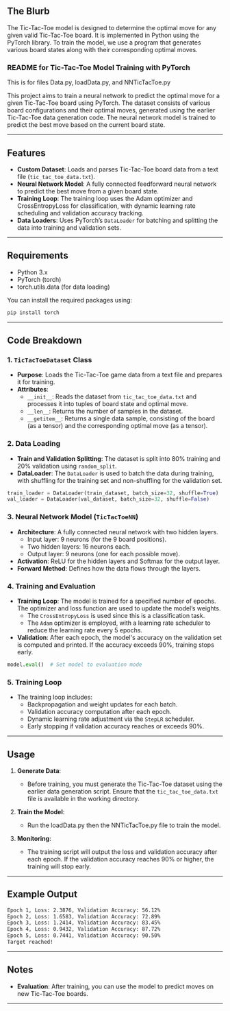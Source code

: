 ## The Blurb

The Tic-Tac-Toe model is designed to determine the optimal move for any given valid Tic-Tac-Toe board. It is implemented in Python using the PyTorch library. To train the model, we use a program that generates various board states along with their corresponding optimal moves.


### README for Tic-Tac-Toe Model Training with PyTorch

This is for files Data.py, loadData.py, and NNTicTacToe.py

This project aims to train a neural network to predict the optimal move for a given Tic-Tac-Toe board using PyTorch. The dataset consists of various board configurations and their optimal moves, generated using the earlier Tic-Tac-Toe data generation code. The neural network model is trained to predict the best move based on the current board state.

---

## Features

- **Custom Dataset**: Loads and parses Tic-Tac-Toe board data from a text file (`tic_tac_toe_data.txt`).
- **Neural Network Model**: A fully connected feedforward neural network to predict the best move from a given board state.
- **Training Loop**: The training loop uses the Adam optimizer and CrossEntropyLoss for classification, with dynamic learning rate scheduling and validation accuracy tracking.
- **Data Loaders**: Uses PyTorch’s `DataLoader` for batching and splitting the data into training and validation sets.

---

## Requirements

- Python 3.x
- PyTorch (torch)
- torch.utils.data (for data loading)
  
You can install the required packages using:

```bash
pip install torch
```

---

## Code Breakdown

### 1. **`TicTacToeDataset` Class**
   - **Purpose**: Loads the Tic-Tac-Toe game data from a text file and prepares it for training.
   - **Attributes**:
     - `__init__`: Reads the dataset from `tic_tac_toe_data.txt` and processes it into tuples of board state and optimal move.
     - `__len__`: Returns the number of samples in the dataset.
     - `__getitem__`: Returns a single data sample, consisting of the board (as a tensor) and the corresponding optimal move (as a tensor).

### 2. **Data Loading**

   - **Train and Validation Splitting**: The dataset is split into 80% training and 20% validation using `random_split`.
   - **DataLoader**: The `DataLoader` is used to batch the data during training, with shuffling for the training set and non-shuffling for the validation set.

   ```python
   train_loader = DataLoader(train_dataset, batch_size=32, shuffle=True)
   val_loader = DataLoader(val_dataset, batch_size=32, shuffle=False)
   ```

### 3. **Neural Network Model (`TicTacToeNN`)**

   - **Architecture**: A fully connected neural network with two hidden layers.
     - Input layer: 9 neurons (for the 9 board positions).
     - Two hidden layers: 16 neurons each.
     - Output layer: 9 neurons (one for each possible move).
   - **Activation**: ReLU for the hidden layers and Softmax for the output layer.
   - **Forward Method**: Defines how the data flows through the layers.

### 4. **Training and Evaluation**

   - **Training Loop**: The model is trained for a specified number of epochs. The optimizer and loss function are used to update the model’s weights.
     - The `CrossEntropyLoss` is used since this is a classification task.
     - The `Adam` optimizer is employed, with a learning rate scheduler to reduce the learning rate every 5 epochs.
   - **Validation**: After each epoch, the model's accuracy on the validation set is computed and printed. If the accuracy exceeds 90%, training stops early.

   ```python
   model.eval()  # Set model to evaluation mode
   ```

### 5. **Training Loop**

   - The training loop includes:
     - Backpropagation and weight updates for each batch.
     - Validation accuracy computation after each epoch.
     - Dynamic learning rate adjustment via the `StepLR` scheduler.
     - Early stopping if validation accuracy reaches or exceeds 90%.

---

## Usage

1. **Generate Data**:
   - Before training, you must generate the Tic-Tac-Toe dataset using the earlier data generation script. Ensure that the `tic_tac_toe_data.txt` file is available in the working directory.

2. **Train the Model**:
   - Run the loadData.py then the NNTicTacToe.py file to train the model.
   

3. **Monitoring**:
   - The training script will output the loss and validation accuracy after each epoch. If the validation accuracy reaches 90% or higher, the training will stop early.

---

## Example Output

```bash
Epoch 1, Loss: 2.3876, Validation Accuracy: 56.12%
Epoch 2, Loss: 1.6583, Validation Accuracy: 72.89%
Epoch 3, Loss: 1.2414, Validation Accuracy: 83.45%
Epoch 4, Loss: 0.9432, Validation Accuracy: 87.72%
Epoch 5, Loss: 0.7441, Validation Accuracy: 90.50%
Target reached!
```

---

## Notes
  
- **Evaluation**: After training, you can use the model to predict moves on new Tic-Tac-Toe boards.

---

